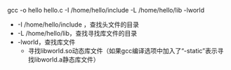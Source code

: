 
gcc -o hello hello.c -I /home/hello/include -L /home/hello/lib -lworld
- -I /home/hello/include ，查找头文件的目录
- -L /home/hello/lib，查找寻找库文件的目录
- -lworld，查找库文件
	- 寻找libworld.so动态库文件（如果gcc编译选项中加入了“-static”表示寻找libworld.a静态库文件）